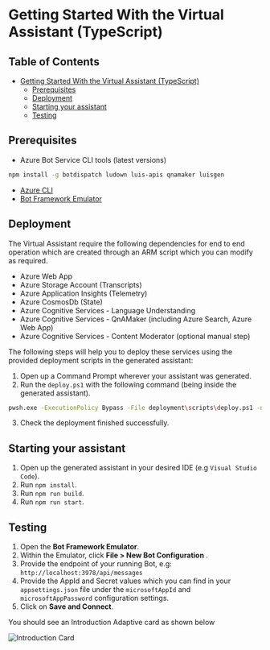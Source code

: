 # Getting Started With the Virtual Assistant (TypeScript)

## Table of Contents
- [Getting Started With the Virtual Assistant (TypeScript)](#getting-started-with-the-virtual-assistant-typescript)
    - [Prerequisites](#prerequisites)
    - [Deployment](#deployment)
    - [Starting your assistant](#starting-your-assistant)
    - [Testing](#testing)

## Prerequisites
- Azure Bot Service CLI tools (latest versions)
```bash
npm install -g botdispatch ludown luis-apis qnamaker luisgen
```
- [Azure CLI](https://docs.microsoft.com/en-us/cli/azure/install-azure-cli?view=azure-cli-latest)
- [Bot Framework Emulator](https://github.com/Microsoft/BotFramework-Emulator)

## Deployment
The Virtual Assistant require the following dependencies for end to end operation which are created through an ARM script which you can modify as required.

- Azure Web App
- Azure Storage Account (Transcripts)
- Azure Application Insights (Telemetry)
- Azure CosmosDb (State)
- Azure Cognitive Services - Language Understanding
- Azure Cognitive Services - QnAMaker (including Azure Search, Azure Web App)
- Azure Cognitive Services - Content Moderator (optional manual step)

The following steps will help you to deploy these services using the provided deployment scripts in the generated assistant:

1. Open up a Command Prompt wherever your assistant was generated.
2. Run the `deploy.ps1` with the following command (being inside the generated assistant).
```bash
pwsh.exe -ExecutionPolicy Bypass -File deployment\scripts\deploy.ps1 -name "<NAME_OF_YOUR_ASSISTANT>" -location "<YOUR_LOCATION>" -appId "<YOUR_APP_ID>" -appPassword "<YOUR_APP_PASSWORD>" -luisAuthoringKey "<YOUR_LUIS_AUTHORING_KEY>"
```
3. Check the deployment finished successfully.

## Starting your assistant
1. Open up the generated assistant in your desired IDE (e.g `Visual Studio Code`).
2. Run `npm install`.
3. Run `npm run build`.
4. Run `npm run start`.

## Testing
1. Open the **Bot Framework Emulator**.
2. Within the Emulator, click **File > New Bot Configuration** .
3. Provide the endpoint of your running Bot, e.g: `http://localhost:3978/api/messages`
4. Provide the AppId and Secret values which you can find in your `appsettings.json` file under the `microsoftAppId` and `microsoftAppPassword` configuration settings.
5. Click on **Save and Connect**.

You should see an Introduction Adaptive card as shown below

![Introduction Card](https://user-images.githubusercontent.com/43043272/55245287-0e01fe00-5200-11e9-8709-4d24c0f45502.png)
